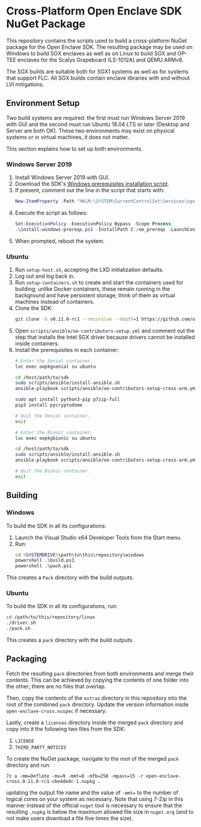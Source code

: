 # Cross-Platform Open Enclave SDK NuGet Package

This repository contains the scripts used to build a cross-platform NuGet
package for the Open Enclave SDK. The resulting package may be used on Windows
to build SGX enclaves as well as on Linux to build SGX and OP-TEE enclaves for
the Scalys Grapeboard (LS-1012A) and QEMU ARMv8.

The SGX builds are suitable both for SGX1 systems as well as for systems that
support FLC. All SGX builds contain enclave libraries with and without LVI
mitigations.

## Environment Setup

Two build systems are required: the first must run Windows Server 2019 with GUI
and the second must run Ubuntu 18.04 LTS or later (Desktop and Server are both
OK). These two environments may exist on physical systems or in virtual
machines, it does not matter.

This section explains how to set up both environments.

### Windows Server 2019

1. Install Windows Server 2019 with GUI.
2. Download the SDK's [Windows prerequisites installation
   script](https://github.com/openenclave/openenclave/blob/master/scripts/install-windows-prereqs.ps1).
3. If present, comment out the line in the script that starts with:
   ```powershell
   New-ItemProperty -Path "HKLM:\SYSTEM\CurrentControlSet\Services\sgx_lc_msr\Parameters" [...]
   ```
4. Execute the script as follows:
   ```powershell
   Set-ExecutionPolicy -ExecutionPolicy Bypass -Scope Process
   .\install-windows-prereqs.ps1 -InstallPath C:/oe_prereqs -LaunchConfiguration SGX1FLC-NoIntelDrivers -DCAPClientType None
   ```
5. When prompted, reboot the system.

### Ubuntu

1. Run `setup-host.sh`, accepting the LXD initialization defaults.
2. Log out and log back in.
3. Run `setup-containers.sh` to create and start the containers used for
   building; unlike Docker containers, these remain running in the background
   and have persistent storage; think of them as virtual machines instead of
   containers.
4. Clone the SDK:
   ```bash
   git clone -b v0.11.0-rc1 --recursive --depth=1 https://github.com/openenclave/openenclave sdk
   ```
5. Open `scripts/ansible/oe-contributors-setup.yml` and comment out the step
   that installs the Intel SGX driver because drivers cannot be installed inside
   containers.
6. Install the prerequisites in each container:
   ```bash
   # Enter the Xenial container.
   lxc exec oepkgxenial su ubuntu

   cd /host/path/to/sdk
   sudo scripts/ansible/install-ansible.sh
   ansible-playbook scripts/ansible/oe-contributors-setup-cross-arm.yml

   sudo apt install python3-pip p7zip-full
   pip3 install pycryptodome

   # Quit the Xenial container.
   exit

   # Enter the Bionic container.
   lxc exec oepkgbionic su ubuntu

   cd /host/path/to/sdk
   sudo scripts/ansible/install-ansible.sh
   ansible-playbook scripts/ansible/oe-contributors-setup-cross-arm.yml

   # Quit the Bionic container.
   exit
   ```

## Building

### Windows

To build the SDK in all its configurations:

1. Launch the Visual Studio x64 Developer Tools from the Start menu.
2. Run:
   ```cmd
   cd %SYSTEMDRIVE%\path\to\this\repository\windows
   powershell .\build.ps1
   powershell .\pack.ps1
   ```

This creates a `Pack` directory with the build outputs.

### Ubuntu
To build the SDK in all its configurations, run:

```bash
cd /path/to/this/repository/linux
./driver.sh
./pack.sh
```

This creates a `pack` directory with the build outputs.

## Packaging

Fetch the resulting `pack` directories from both environments and merge their
contents. This can be achieved by copying the contents of one folder into the
other; there are no files that overlap.

Then, copy the contents of the `extras` directory in this repository into the
root of the combined `pack` directory. Update the version information insde
`open-enclave-cross.nuspec` if necessary.

Lastly, create a `licenses` directory inside the merged `pack` directory and
copy into it the following two files from the SDK:

1. `LICENSE`
2. `THIRD_PARTY_NOTICES`

To create the NuGet package, navigate to the root of the merged `pack` directory
and run:

```
7z a -mm=Deflate -mx=9 -mmt=8 -mfb=258 -mpass=15 -r open-enclave-cross.0.11.0-rc1-cbe4dedc-1.nupkg .
```

updating the output file name and the value of `-mmt=` to the number of logical
cores on your system as necessary. Note that using 7-Zip in this manner instead
of the official `nuget` tool is necessary to ensure that the resulting `.nupkg`
is below the maximum allowed file size in `nuget.org` (and to not make users
download a file five times the size).
